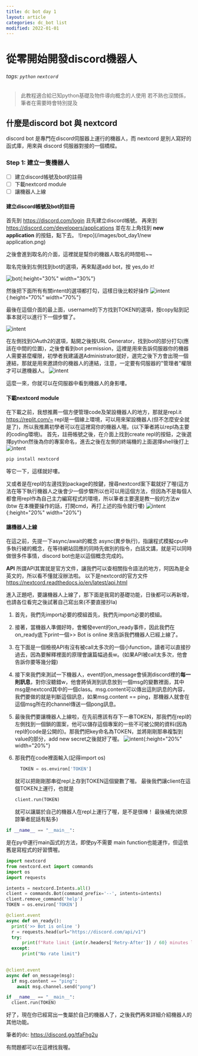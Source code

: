 ```yaml
---
title: dc bot day 1
layout: article 
categories: dc_bot list
modified: 2022-01-01
---
```



# 從零開始開發discord機器人

###### tags: `python` `nextcord`

> 此教程適合給已知python基礎及物件導向概念的人使用
> 若不熟也沒關係，筆者在需要時會特別提及

## 什麼是discord bot 與 nextcord
discord bot 是專門在discord伺服器上運行的機器人，而 nextcord 是別人寫好的函式庫，用來與 discord 伺服器對接的一個橋樑。

### Step 1: 建立一隻機器人

- [ ] 建立discord帳號及bot的註冊
- [ ] 下載nextcord module
- [ ] 讓機器人上線

#### 建立discord帳號及bot的註冊
首先到 <https://discord.com/login> 且先建立discord帳號。
再來到 <https://discord.com/developers/applications> 並在左上角找到 **new application** 的按鈕，點下去。
![repo](/images/bot_day1/new application.png)

之後會進到取名的介面，這裡就是幫你的機器人取名的時間啦~~

取名完後到左側找到bot的選項，再來點選add bot，按 yes,do it!

![bot](/images/bot_day1/bot.png){:height="30%" width="30%"}

然後把下面所有有關intent的選項都打勾，這樣日後比較好操作
![intent](/images/bot_day1/intent.png){:height="70%" width="70%"}

最後在這個介面的最上面，username的下方找到TOKEN的選項，按copy貼到記事本就可以進行下一個步驟了。

![intent](/images/bot_day1/TOKEN.png)


在左側找到OAuth2的選項，點開之後按URL Generator，找到bot的部分打勾(應該在中間的位置)，之後會看到bot permission，這裡是用來告訴伺服器你的機器人需要甚麼權限，初學者我建議選Administrator就好，選完之後下方會出現一個連結，那就是用來邀請你的機器人的連結，注意，一定要有伺服器的"管理者"權限才可以邀機器人。
![intent](/images/bot_day1/OAuth.png)

這麼一來，你就可以在伺服器中看到機器人的身影嘍。

#### 下載nextcord module

在下載之前，我想推薦一個方便管理code及架設機器人的地方，那就是repl.it <https://replit.com/~>
repl是一個線上環境，可以用來架設機器人(但不怎麼安全就是了)，所以我推薦初學者可以在這裡寫你的機器人喔。(以下筆者將以repl為主要的coding環境)。
首先，註冊帳號之後，在介面上找到create repl的按鈕，之後選擇python然後為你的專案命名，進去之後在左側的終端機的上面選擇shell後打上 ![intent](/images/bot_day1/shell.png)
``` py
pip install nextcord
```
等它一下，這樣就好嘍。

又或者是在repl的左邊找到package的按鍵，搜尋nextcord案下載就好了喔(這方法在等下執行機器人之後會少一個步驟所以也可以用這個方法，但因為不是每個人都會用repl作為自己主力編寫程式的環境，所以筆者主要還是教一般的方法w
(btw 在本機要操作的話，打開cmd，再打上述的指令就行嘍)
![intent](/images/bot_day1/package.png){:height="20%" width="20%"}


#### 讓機器人上線

在這之前，先提一下async/await的概念
async(異步執行)，指讓程式模擬cpu中多執行緒的概念，在等待網站回應的同時先做別的指令，白話文講，就是可以同時做很多件事情，discord bot也是以這個概念完成的。

**API**
所謂API其實就是官方文件，讓我們可以查相關指令語法的地方，阿因為是全英文的，所以看不懂就沒辦法啦。
以下是nextcord的官方文件
<https://nextcord.readthedocs.io/en/latest/api.html>


進入正題吧，要讓機器人上線了，那下面是我寫的基礎功能，日後都可以再新增，也請各位看完之後試著自己寫出來(不要直接抄la)

1. 首先，我們先import必要的模組首先，我們先import必要的模組。
2. 接著，當機器人準備好時，會觸發event的on_ready事件，因此我們在on_ready底下print一個>> Bot is online 來告訴我們機器人已經上線了。
3. 在下面是一個檢視API有沒有被call太多次的一個小function，讀者可以直接抄過去，因為要解釋裡面的原理會讓篇幅過長w。(如果API被call太多次，他會告訴你要等幾分鐘)
4. 接下來我們來測試一下機器人，event的on_message會偵測discord裡的**每一則訊息**，對你沒聽錯w，他會將偵測到訊息放到一個msg的變數裡面，其中msg是nextcord其中的一個class。msg.content可以傳出這則訊息的內容，我們要做的就是判斷這個訊息，如果msg.content == ping，那機器人就會在這個msg所在的channel傳送一個pong訊息。
5. 最後我們要讓機器人上線啦，在先前應該有存下一串TOKEN，那我們在repl的左側找到一個鎖的圖案，他可以儲存這個專案的一些不可被公開的資料(因為repl的code是公開的)。那我們把key命名為TOKEN，並將剛剛那串複製到value的部分，add new secret之後就好了喔。
  ![intent](/images/bot_day1/secret.png){:height="20%" width="20%"}
6. 那我們在code裡面輸入(記得import os) 
    ```py
      TOKEN = os.environ['TOKEN']
    ``` 
    
    就可以把剛剛那串從repl上存到TOKEN這個變數了喔。
    最後我們讓client在這個TOKEN上運行，也就是  
    ```py
    client.run(TOKEN)
    ```
    就可以讓屬於自己的機器人在repl上運行了喔，是不是很棒！
最後補充(欸原諒筆者屁話有點多)

```py
if __name__ == "__main__":
```
是在py中運行main函式的方法，即使py不需要 main function也能運作，但這依舊是寫程式的好習慣喔。

``` py
import nextcord
from nextcord.ext import commands
import os
import requests

intents = nextcord.Intents.all()
client = commands.Bot(command_prefix='--', intents=intents)
client.remove_command('help')
TOKEN = os.environ['TOKEN']

@client.event
async def on_ready():
  print('>> Bot is online ')
  r = requests.head(url="https://discord.com/api/v1")
  try:
      print(f"Rate limit {int(r.headers['Retry-After']) / 60} minutes left")
  except:
      print("No rate limit")
      

@client.event
async def on_message(msg):
  if msg.content == "ping":
    await msg.channel.send("pong") 

if __name__ == "__main__":
  client.run(TOKEN)
```

好了，現在你已經寫出一隻屬於自己的機器人了，之後我們再來詳細介紹機器人的其他功能。

筆者的dc: <https://discord.gg/tfaFhg2u>

有問題都可以在這裡找我喔。
